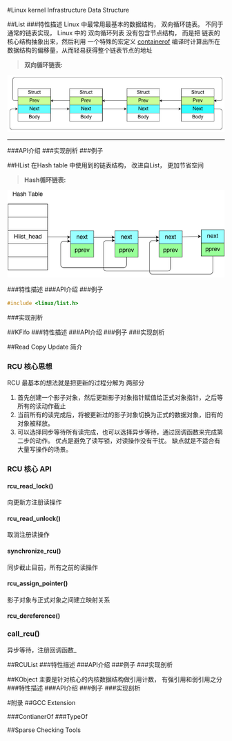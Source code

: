 #Linux kernel Infrastructure Data Structure     

##List
###特性描述
Linux 中最常用最基本的数据结构， 双向循环链表。 不同于通常的链表实现， Linux 中的 双向循环列表 没有包含节点结构， 而是把 链表的核心结构抽象出来，然后利用 一个特殊的宏定义 [containerof](#contianerof) 编译时计算出所在数据结构的偏移量，从而轻易获得整个链表节点的地址
   
     
    
>  **双向循环链表:**      

![alt text](./pics/Linux_List.png "双向循环链表")    



----------   


###API介绍
###实现剖析
###例子


##HList
在Hash table 中使用到的链表结构， 改进自List， 更加节省空间


>  **Hash循环链表:**      

![alt text](./pics/Linux_Hlist.png "Hash循环链表")    


###特性描述
###API介绍
###例子
```c
#include <linux/list.h>
```
###实现剖析

##KFifo
###特性描述
###API介绍
###例子
###实现剖析

##Read Copy Update 简介
### RCU 核心思想
RCU  最基本的想法就是把更新的过程分解为 两部分
1. 首先创建一个影子对象，然后更新影子对象指针赋值给正式对象指针，之后等所有的读动作截止
2. 当前所有的读完成后，将被更新过的影子对象切换为正式的数据对象，旧有的对象被释放。
3. 可以选择同步等待所有读完成，也可以选择异步等待，通过回调函数来完成第二步的动作。
优点是避免了读写锁，对读操作没有干扰。 缺点就是不适合有大量写操作的场景。

### RCU 核心 API

#### rcu_read_lock()
向更新方注册读操作
#### rcu_read_unlock()
取消注册读操作
#### synchronize_rcu()
同步截止目前，所有之前的读操作
#### rcu_assign_pointer()
影子对象与正式对象之间建立映射关系
#### rcu_dereference()
### call_rcu()  
异步等待，注册回调函数_

##RCUList
###特性描述
###API介绍
###例子
###实现剖析

##KObject
主要是针对核心的内核数据结构做引用计数， 有强引用和弱引用之分
###特性描述
###API介绍
###例子
###实现剖析


#附录
##GCC Extension 

###ContianerOf 
###TypeOf

##Sparse Checking Tools 


